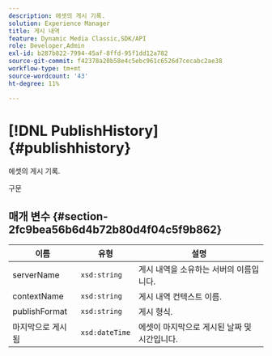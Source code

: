 ```yaml
---
description: 에셋의 게시 기록.
solution: Experience Manager
title: 게시 내역
feature: Dynamic Media Classic,SDK/API
role: Developer,Admin
exl-id: b287b822-7994-45af-8ffd-95f1dd12a782
source-git-commit: f42378a20b58e4c5ebc961c6526d7cecabc2ae38
workflow-type: tm+mt
source-wordcount: '43'
ht-degree: 11%

---
```


# [!DNL PublishHistory]{#publishhistory}

에셋의 게시 기록.

구문

## 매개 변수 {#section-2fc9bea56b6d4b72b80d4f04c5f9b862}

| 이름 | 유형 | 설명 |
|---|---|---|
| serverName | `xsd:string` | 게시 내역을 소유하는 서버의 이름입니다. |
| contextName | `xsd:string` | 게시 내역 컨텍스트 이름. |
| publishFormat | `xsd:string` | 게시 형식. |
| 마지막으로 게시됨 | `xsd:dateTime` | 에셋이 마지막으로 게시된 날짜 및 시간입니다. |
